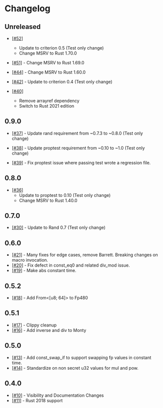 # Changelog

## Unreleased

- [[#52]](https://github.com/IronCoreLabs/gridiron/pull/52) 
  - Update to criterion 0.5 (Test only change)
  - Change MSRV to Rust 1.70.0

- [[#51]](https://github.com/IronCoreLabs/gridiron/pull/51) - Change MSRV to Rust 1.69.0

- [[#44]](https://github.com/IronCoreLabs/gridiron/pull/44) - Change MSRV to Rust 1.60.0

- [[#42]](https://github.com/IronCoreLabs/gridiron/pull/42) - Update to criterion 0.4 (Test only change)

- [[#40]](https://github.com/IronCoreLabs/gridiron/pull/40)
  - Remove arrayref dependency
  - Switch to Rust 2021 edition

## 0.9.0

- [[#37]](https://github.com/IronCoreLabs/gridiron/pull/37) - Update rand requirement from ~0.7.3 to ~0.8.0 (Test only change)

- [[#38]](https://github.com/IronCoreLabs/gridiron/pull/38) - Update proptest requirement from ~0.10 to ~1.0 (Test only change)

- [[#39]](https://github.com/IronCoreLabs/gridiron/pull/39) - Fix proptest issue where passing test wrote a regression file.

## 0.8.0

- [[#36]](https://github.com/IronCoreLabs/gridiron/pull/36)
  - Update to proptest to 0.10 (Test only change)
  - Change MSRV to Rust 1.40.0

## 0.7.0

- [[#30]](https://github.com/IronCoreLabs/gridiron/pull/30) - Update to Rand 0.7 (Test only change)

## 0.6.0

- [[#21]](https://github.com/IronCoreLabs/gridiron/pull/21) - Many fixes for edge cases, remove Barrett. Breaking changes on macro invocation.
- [[#20]](https://github.com/IronCoreLabs/gridiron/pull/20) - Fix defect in const_eq0 and related div_mod issue.
- [[#19]](https://github.com/IronCoreLabs/gridiron/pull/19) - Make abs constant time.

## 0.5.2

- [[#18]](https://github.com/IronCoreLabs/gridiron/pull/18) - Add From<[u8; 64]> to Fp480

## 0.5.1

- [[#17]](https://github.com/IronCoreLabs/gridiron/pull/17) - Clippy cleanup
- [[#16]](https://github.com/IronCoreLabs/gridiron/pull/16) - Add inverse and div to Monty

## 0.5.0

- [[#13]](https://github.com/IronCoreLabs/gridiron/pull/13) - Add const_swap_if to support swapping fp values in constant time.
- [[#14]](https://github.com/IronCoreLabs/gridiron/pull/14) - Standardize on non secret u32 values for mul and pow.

## 0.4.0

- [[#10]](https://github.com/IronCoreLabs/gridiron/pull/10) - Visibility and Documentation Changes
- [[#11]](https://github.com/IronCoreLabs/gridiron/pull/11) - Rust 2018 support
